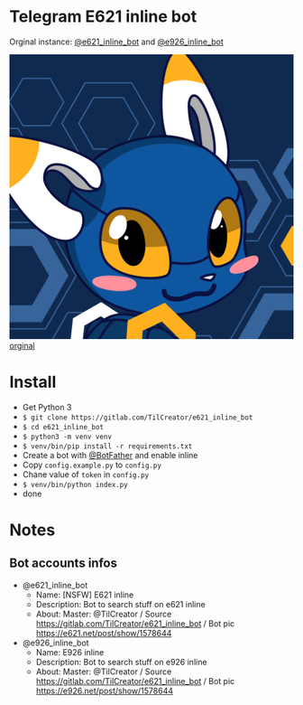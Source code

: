 # Telegram E621 inline bot
Orginal instance: [@e621_inline_bot](https://t.me/e621_inline_bot) and [@e926_inline_bot](https://t.me/e926_inline_bot)

![esix](img_1578644/1578644_vector.png)
[orginal](https://e621.net/post/show/1578644)

# Install
* Get Python 3
* `$ git clone https://gitlab.com/TilCreator/e621_inline_bot`
* `$ cd e621_inline_bot`
* `$ python3 -m venv venv`
* `$ venv/bin/pip install -r requirements.txt`
* Create a bot with [@BotFather](https://t.me/BotFather) and enable inline
* Copy `config.example.py` to `config.py`
* Chane value of `token` in `config.py`
* `$ venv/bin/python index.py`
* done

# Notes
## Bot accounts infos
* @e621_inline_bot
    * Name: [NSFW] E621 inline
    * Description: Bot to search stuff on e621 inline
    * About: Master: @TilCreator / Source https://gitlab.com/TilCreator/e621_inline_bot / Bot pic https://e621.net/post/show/1578644
* @e926_inline_bot
    * Name: E926 inline
    * Description: Bot to search stuff on e926 inline
    * About: Master: @TilCreator / Source https://gitlab.com/TilCreator/e621_inline_bot / Bot pic https://e926.net/post/show/1578644
